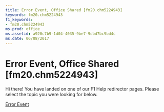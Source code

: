 ```yaml
---
title: Error Event, Office Shared [fm20.chm5224943]
keywords: fm20.chm5224943
f1_keywords:
- fm20.chm5224943
ms.prod: office
ms.assetid: a920c7b9-1d04-4035-9be7-9dbd7bc9bd4c
ms.date: 06/08/2017
---
```



# Error Event, Office Shared [fm20.chm5224943]

Hi there! You have landed on one of our F1 Help redirector pages. Please select the topic you were looking for below.

[Error Event](http://msdn.microsoft.com/library/12901147-8a12-b94b-0aa9-6cd9fe43b2e8%28Office.15%29.aspx)

